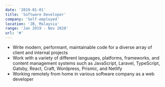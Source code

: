 ```yaml
---
date: '2019-01-01'
title: 'Software Developer'
company: 'Self-employed'
location: 'JB, Malaysia'
range: 'Jan 2019 - Nov 2020'
url: '#'
---
```


- Write modern, performant, maintainable code for a diverse array of client and internal projects
- Work with a variety of different languages, platforms, frameworks, and content management systems such as JavaScript, Laravel, TypeScript, Gatsby, React, Craft, Wordpress, Prismic, and Netlify
- Working remotely from home in various software company as a web developer
